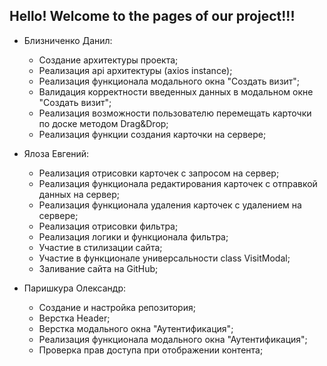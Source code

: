 <h2>Hello! Welcome to the pages of our project!!!</h2>

- Близниченко Данил:
  - Создание архитектуры проекта;
  - Реализация api архитектуры (axios instance);
  - Реализация функционала модального окна "Создать визит";
  - Валидация корректности введенных данных в модальном окне "Создать визит";
  - Реализация возможности пользователю перемещать карточки по доске методом Drag&Drop;
  - Реализация функции создания карточки на сервере;

- Ялоза Евгений:
  - Реализация отрисовки карточек с запросом на сервер;
  - Реализация функционала редактирования карточек с отправкой данных на сервер;
  - Реализация функционала удаления карточек с удалением на сервере;
  - Реализация отрисовки фильтра;
  - Реализация логики и функционала фильтра;
  - Участие в стилизации сайта;
  - Участие в функционале универсальности class VisitModal;
  - Заливание сайта на GitHub;

- Паришкура Олександр:
  - Создание и настройка репозитория;
  - Верстка Header;
  - Верстка модального окна "Аутентификация";
  - Реализация функционала модального окна "Аутентификация";
  - Проверка прав доступа при отображении контента;
  

